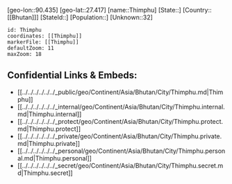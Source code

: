 ﻿---
location: [27.417,90.435]
mapzoom: [7,12] 
mapmarker: city 
type: City
tags:
- geo/City


SpocWebEntityId: 35913
isDeleted: false
confidential: public

---
[geo-lon::90.435]
[geo-lat::27.417]
[name::Thimphu]
[State::]
[Country::[[Bhutan]]]
[StateId::]
[Population::]
[Unknown::32]


```leaflet
id: Thimphu
coordinates: [[Thimphu]]
markerFile: [[Thimphu]]
defaultZoom: 11 
maxZoom: 18
```


## Confidential Links & Embeds: 
- [[../../../../../../_public/geo/Continent/Asia/Bhutan/City/Thimphu.md|Thimphu]] 
- [[../../../../../../_internal/geo/Continent/Asia/Bhutan/City/Thimphu.internal.md|Thimphu.internal]] 
- [[../../../../../../_protect/geo/Continent/Asia/Bhutan/City/Thimphu.protect.md|Thimphu.protect]] 
- [[../../../../../../_private/geo/Continent/Asia/Bhutan/City/Thimphu.private.md|Thimphu.private]] 
- [[../../../../../../_personal/geo/Continent/Asia/Bhutan/City/Thimphu.personal.md|Thimphu.personal]] 
- [[../../../../../../_secret/geo/Continent/Asia/Bhutan/City/Thimphu.secret.md|Thimphu.secret]] 

